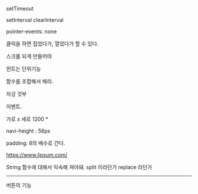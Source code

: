 setTimeout

setInterval
clearInterval

pointer-events: none







클릭을 하면 접었다가, 열었다가 할 수 있다.

스크롤 되게 만들어야


힌트는 단위기능

함수를 조합해서 해라.

자긍 것부


이벤트.



가로 x 세로
1200 * 

navi-height : 56px

padding: 8의 배수로 간다.

https://www.lipsum.com/


String 함수에 대해서 익숙해 져야돼.
split 이라던가 replace 라던가

-------------------




버튼의 기능

















